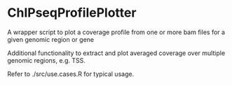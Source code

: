 # ChIPseqProfilePlotter
A wrapper script to plot a coverage profile from one or more bam files for a given genomic region or gene

Additional functionality to extract and plot averaged coverage over multiple genomic regions, e.g. TSS.

Refer to ./src/use.cases.R for typical usage.
